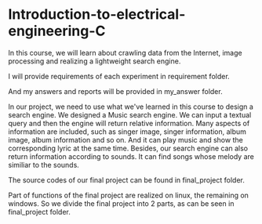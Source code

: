 # Introduction-to-electrical-engineering-C
In this course, we will learn about crawling data from the Internet, image processing and realizing a lightweight search engine.

I will provide requirements of each experiment in requirement folder.

And my answers and reports will be provided in my_answer folder.

In our project, we need to use what we've learned in this course to design a search engine. We designed a Music search engine. We can input a textual query and then the engine will return relative information.
Many aspects of information are included, such as singer image, singer information, album image, album information and so on. And it can play music and show the corresponding lyric at the same time.
Besides, our search engine can also return information according to sounds. It can find songs whose melody are similiar to the sounds.  

The source codes of our final project can be found in final_project folder.

Part of functions of the final project are realized on linux, the remaining on windows. So we divide the final project into 2 parts, as can be seen in final_project folder.
